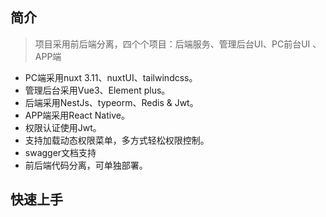 ## 简介

> 项目采用前后端分离，四个个项目：后端服务、管理后台UI、PC前台UI 、APP端

- PC端采用nuxt 3.11、nuxtUI、tailwindcss。
- 管理后台采用Vue3、Element plus。
- 后端采用NestJs、typeorm、Redis & Jwt。
- APP端采用React Native。
- 权限认证使用Jwt。
- 支持加载动态权限菜单，多方式轻松权限控制。
- swagger文档支持
- 前后端代码分离，可单独部署。

## 快速上手